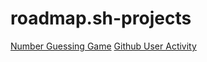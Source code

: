 # roadmap.sh-projects

[Number Guessing Game](https://roadmap.sh/projects/number-guessing-game)
[Github User Activity](https://roadmap.sh/projects/github-user-activity)